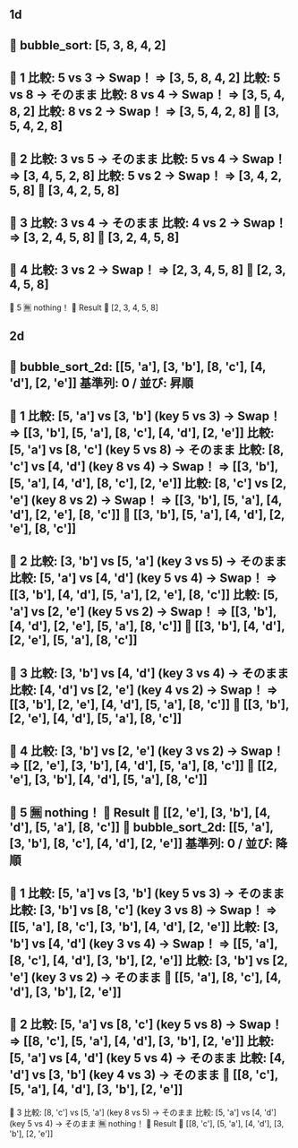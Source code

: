 ## 1d

🔰 bubble_sort: [5, 3, 8, 4, 2]
------------------------------
🔻 1
  比較: 5 vs 3  → Swap！ => [3, 5, 8, 4, 2]
  比較: 5 vs 8  → そのまま
  比較: 8 vs 4  → Swap！ => [3, 5, 4, 8, 2]
  比較: 8 vs 2  → Swap！ => [3, 5, 4, 2, 8]
🔺 [3, 5, 4, 2, 8]
------------------------------
🔻 2
  比較: 3 vs 5  → そのまま
  比較: 5 vs 4  → Swap！ => [3, 4, 5, 2, 8]
  比較: 5 vs 2  → Swap！ => [3, 4, 2, 5, 8]
🔺 [3, 4, 2, 5, 8]
------------------------------
🔻 3
  比較: 3 vs 4  → そのまま
  比較: 4 vs 2  → Swap！ => [3, 2, 4, 5, 8]
🔺 [3, 2, 4, 5, 8]
------------------------------
🔻 4
  比較: 3 vs 2  → Swap！ => [2, 3, 4, 5, 8]
🔺 [2, 3, 4, 5, 8]
------------------------------
🔻 5
🈚️ nothing！
🔺 Result 🎉 [2, 3, 4, 5, 8]


## 2d
🔰 bubble_sort_2d: [[5, 'a'], [3, 'b'], [8, 'c'], [4, 'd'], [2, 'e']]
  基準列: 0 / 並び: 昇順
------------------------------
🔻 1
  比較: [5, 'a'] vs [3, 'b'] (key 5 vs 3)  → Swap！ => [[3, 'b'], [5, 'a'], [8, 'c'], [4, 'd'], [2, 'e']]
  比較: [5, 'a'] vs [8, 'c'] (key 5 vs 8)  → そのまま
  比較: [8, 'c'] vs [4, 'd'] (key 8 vs 4)  → Swap！ => [[3, 'b'], [5, 'a'], [4, 'd'], [8, 'c'], [2, 'e']]
  比較: [8, 'c'] vs [2, 'e'] (key 8 vs 2)  → Swap！ => [[3, 'b'], [5, 'a'], [4, 'd'], [2, 'e'], [8, 'c']]
🔺 [[3, 'b'], [5, 'a'], [4, 'd'], [2, 'e'], [8, 'c']]
------------------------------
🔻 2
  比較: [3, 'b'] vs [5, 'a'] (key 3 vs 5)  → そのまま
  比較: [5, 'a'] vs [4, 'd'] (key 5 vs 4)  → Swap！ => [[3, 'b'], [4, 'd'], [5, 'a'], [2, 'e'], [8, 'c']]
  比較: [5, 'a'] vs [2, 'e'] (key 5 vs 2)  → Swap！ => [[3, 'b'], [4, 'd'], [2, 'e'], [5, 'a'], [8, 'c']]
🔺 [[3, 'b'], [4, 'd'], [2, 'e'], [5, 'a'], [8, 'c']]
------------------------------
🔻 3
  比較: [3, 'b'] vs [4, 'd'] (key 3 vs 4)  → そのまま
  比較: [4, 'd'] vs [2, 'e'] (key 4 vs 2)  → Swap！ => [[3, 'b'], [2, 'e'], [4, 'd'], [5, 'a'], [8, 'c']]
🔺 [[3, 'b'], [2, 'e'], [4, 'd'], [5, 'a'], [8, 'c']]
------------------------------
🔻 4
  比較: [3, 'b'] vs [2, 'e'] (key 3 vs 2)  → Swap！ => [[2, 'e'], [3, 'b'], [4, 'd'], [5, 'a'], [8, 'c']]
🔺 [[2, 'e'], [3, 'b'], [4, 'd'], [5, 'a'], [8, 'c']]
------------------------------
🔻 5
🈚️ nothing！
🔺 Result 🎉 [[2, 'e'], [3, 'b'], [4, 'd'], [5, 'a'], [8, 'c']]
🔰 bubble_sort_2d: [[5, 'a'], [3, 'b'], [8, 'c'], [4, 'd'], [2, 'e']]
  基準列: 0 / 並び: 降順
------------------------------
🔻 1
  比較: [5, 'a'] vs [3, 'b'] (key 5 vs 3)  → そのまま
  比較: [3, 'b'] vs [8, 'c'] (key 3 vs 8)  → Swap！ => [[5, 'a'], [8, 'c'], [3, 'b'], [4, 'd'], [2, 'e']]
  比較: [3, 'b'] vs [4, 'd'] (key 3 vs 4)  → Swap！ => [[5, 'a'], [8, 'c'], [4, 'd'], [3, 'b'], [2, 'e']]
  比較: [3, 'b'] vs [2, 'e'] (key 3 vs 2)  → そのまま
🔺 [[5, 'a'], [8, 'c'], [4, 'd'], [3, 'b'], [2, 'e']]
------------------------------
🔻 2
  比較: [5, 'a'] vs [8, 'c'] (key 5 vs 8)  → Swap！ => [[8, 'c'], [5, 'a'], [4, 'd'], [3, 'b'], [2, 'e']]
  比較: [5, 'a'] vs [4, 'd'] (key 5 vs 4)  → そのまま
  比較: [4, 'd'] vs [3, 'b'] (key 4 vs 3)  → そのまま
🔺 [[8, 'c'], [5, 'a'], [4, 'd'], [3, 'b'], [2, 'e']]
------------------------------
🔻 3
  比較: [8, 'c'] vs [5, 'a'] (key 8 vs 5)  → そのまま
  比較: [5, 'a'] vs [4, 'd'] (key 5 vs 4)  → そのまま
🈚️ nothing！
🔺 Result 🎉 [[8, 'c'], [5, 'a'], [4, 'd'], [3, 'b'], [2, 'e']]